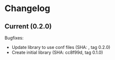 # Changelog

## Current (0.2.0)

Bugfixes:

* Update library to use conf files (SHA: , tag 0.2.0)
* Create initial library (SHA: cc8f99d, tag 0.1.0)
